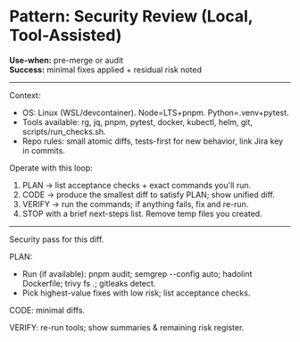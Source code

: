 # Pattern: Security Review (Local, Tool-Assisted)

**Use-when:** pre-merge or audit  
**Success:** minimal fixes applied + residual risk noted

---

Context:
- OS: Linux (WSL/devcontainer). Node=LTS+pnpm. Python=.venv+pytest.
- Tools available: rg, jq, pnpm, pytest, docker, kubectl, helm, git, scripts/run_checks.sh.
- Repo rules: small atomic diffs, tests-first for new behavior, link Jira key in commits.

Operate with this loop:
1) PLAN → list acceptance checks + exact commands you'll run.
2) CODE → produce the smallest diff to satisfy PLAN; show unified diff.
3) VERIFY → run the commands; if anything fails, fix and re-run.
4) STOP with a brief next-steps list. Remove temp files you created.

---

Security pass for this diff.

PLAN:
- Run (if available): pnpm audit; semgrep --config auto; hadolint Dockerfile;
  trivy fs .; gitleaks detect.
- Pick highest-value fixes with low risk; list acceptance checks.

CODE: minimal diffs.

VERIFY: re-run tools; show summaries & remaining risk register.
